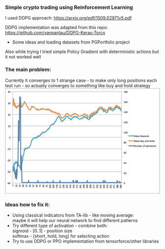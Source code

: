 ### Simple crypto trading using Reinforcement Learning

I used DDPG approach:
https://arxiv.org/pdf/1509.02971v5.pdf

DDPG implementation was adapted from this repo:
https://github.com/yanpanlau/DDPG-Keras-Torcs
+ Some ideas and loading datasets from PGPortfolio project

Also while trying I tried simple Policy Gradient with deterministic actions but it not worked well

### The main problem:
Currently it converges to 1 strange case - to make only long positions each test run - so actually converges to something like buy and hold strategy  
![Alt text](stats/test_stats_graph.png?raw=true "Test stats graph")

### Ideas how to fix it:
* Using classical indicators from TA-lib - like moving average:  
maybe it will help our neural network to find different patterns 
* Try different type of activation - combine both:    
  sigmoid - [0..1] - position size  
  softmax - [short, hold, long] for selecting action  
* Try to use DDPG or PPO implementation from tensorforce/other libraries
